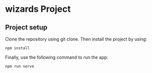 # wizards Project

## Project setup
Clone the repository using git clone. Then install the project by using:
```
npm install
```
Finally, use the following command to run the app:
```
npm run serve
```
